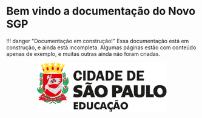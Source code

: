# Bem vindo a documentação do Novo SGP

!!! danger "Documentação em construção!"
	Essa documentação está em construção, e ainda está incompleta. 
    Algumas páginas estão com conteúdo apenas de exemplo, e muitas outras ainda não foram criadas.

<div style="text-align:center">
    <img src="./imagens/logo-sme.svg" alt="Logo Secretaria de Educação de São Paulo">
</div>
    